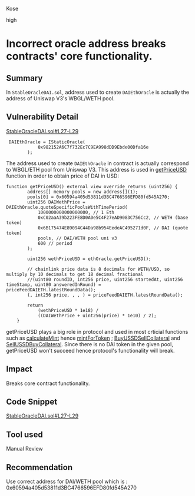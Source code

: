 Kose

high

# Incorrect oracle address breaks contracts' core functionality.

## Summary
In ```StableOracleDAI.sol```, address used to create ```DAIEthOracle``` is actually the address of Uniswap V3's WBGL/WETH pool.
## Vulnerability Detail
[StableOracleDAI.sol#L27-L29](https://github.com/USSDofficial/ussd-contracts/blob/f44c726371f3152634bcf0a3e630802e39dec49c/contracts/oracles/StableOracleDAI.sol#L27-L29)
```solidity
 DAIEthOracle = IStaticOracle(
            0x982152A6C7f732Ec7C9EA998dDD9Ebde00Dfa16e
        );
```
The address used to create ```DAIEthOracle``` in contract is actually correspond to WBGL/ETH pool from Uniswap V3.
This address is used in [getPriceUSD](https://github.com/USSDofficial/ussd-contracts/blob/f44c726371f3152634bcf0a3e630802e39dec49c/contracts/oracles/StableOracleDAI.sol#L33-L53) function in order to obtain price of DAI in USD:
```solidity
function getPriceUSD() external view override returns (uint256) {
        address[] memory pools = new address[](1);
        pools[0] = 0x60594a405d53811d3BC4766596EFD80fd545A270;
        uint256 DAIWethPrice = DAIEthOracle.quoteSpecificPoolsWithTimePeriod(
            1000000000000000000, // 1 Eth
            0xC02aaA39b223FE8D0A0e5C4F27eAD9083C756Cc2, // WETH (base token)
            0x6B175474E89094C44Da98b954EedeAC495271d0F, // DAI (quote token)
            pools, // DAI/WETH pool uni v3
            600 // period
        );

        uint256 wethPriceUSD = ethOracle.getPriceUSD();

        // chainlink price data is 8 decimals for WETH/USD, so multiply by 10 decimals to get 18 decimal fractional
        //(uint80 roundID, int256 price, uint256 startedAt, uint256 timeStamp, uint80 answeredInRound) = priceFeedDAIETH.latestRoundData();
        (, int256 price, , , ) = priceFeedDAIETH.latestRoundData();

        return
            (wethPriceUSD * 1e18) /
            ((DAIWethPrice + uint256(price) * 1e10) / 2);
    }
```
getPriceUSD plays a big role in protocol and used in most crticial functions such as [calculateMint](https://github.com/USSDofficial/ussd-contracts/blob/f44c726371f3152634bcf0a3e630802e39dec49c/contracts/USSD.sol#L169-L173)
hence [mintForToken](https://github.com/USSDofficial/ussd-contracts/blob/f44c726371f3152634bcf0a3e630802e39dec49c/contracts/USSD.sol#L150-L167) ; [BuyUSSDSellCollateral](https://github.com/USSDofficial/ussd-contracts/blob/f44c726371f3152634bcf0a3e630802e39dec49c/contracts/USSDRebalancer.sol#L109-L161) and [SellUSSDBuyCollateral](https://github.com/USSDofficial/ussd-contracts/blob/f44c726371f3152634bcf0a3e630802e39dec49c/contracts/USSDRebalancer.sol#L163-L205). Since there is no DAI token in the given pool, getPriceUSD won't succeed hence protocol's functionality will break.
## Impact
Breaks core contract functionality.
## Code Snippet
[StableOracleDAI.sol#L27-L29](https://github.com/USSDofficial/ussd-contracts/blob/f44c726371f3152634bcf0a3e630802e39dec49c/contracts/oracles/StableOracleDAI.sol#L27-L29)
## Tool used

Manual Review

## Recommendation
Use correct address for DAI/WETH pool which is : 0x60594a405d53811d3BC4766596EFD80fd545A270